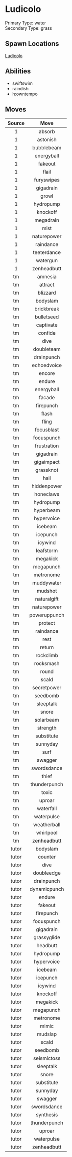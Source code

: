 # Ludicolo  
Primary Type: water  
Secondary Type: grass  
  
## Spawn Locations  
[Ludicolo](/data/spawn_presets/ludicolo.md)  
  
## Abilities  
  * swiftswim
  * raindish
  * h:owntempo
  
  
## Moves  
  
| Source | Move |  
|:---:|:---:|  
| 1 | absorb |  
| 1 | astonish |  
| 1 | bubblebeam |  
| 1 | energyball |  
| 1 | fakeout |  
| 1 | flail |  
| 1 | furyswipes |  
| 1 | gigadrain |  
| 1 | growl |  
| 1 | hydropump |  
| 1 | knockoff |  
| 1 | megadrain |  
| 1 | mist |  
| 1 | naturepower |  
| 1 | raindance |  
| 1 | teeterdance |  
| 1 | watergun |  
| 1 | zenheadbutt |  
| tm | amnesia |  
| tm | attract |  
| tm | blizzard |  
| tm | bodyslam |  
| tm | brickbreak |  
| tm | bulletseed |  
| tm | captivate |  
| tm | confide |  
| tm | dive |  
| tm | doubleteam |  
| tm | drainpunch |  
| tm | echoedvoice |  
| tm | encore |  
| tm | endure |  
| tm | energyball |  
| tm | facade |  
| tm | firepunch |  
| tm | flash |  
| tm | fling |  
| tm | focusblast |  
| tm | focuspunch |  
| tm | frustration |  
| tm | gigadrain |  
| tm | gigaimpact |  
| tm | grassknot |  
| tm | hail |  
| tm | hiddenpower |  
| tm | honeclaws |  
| tm | hydropump |  
| tm | hyperbeam |  
| tm | hypervoice |  
| tm | icebeam |  
| tm | icepunch |  
| tm | icywind |  
| tm | leafstorm |  
| tm | megakick |  
| tm | megapunch |  
| tm | metronome |  
| tm | muddywater |  
| tm | mudshot |  
| tm | naturalgift |  
| tm | naturepower |  
| tm | poweruppunch |  
| tm | protect |  
| tm | raindance |  
| tm | rest |  
| tm | return |  
| tm | rockclimb |  
| tm | rocksmash |  
| tm | round |  
| tm | scald |  
| tm | secretpower |  
| tm | seedbomb |  
| tm | sleeptalk |  
| tm | snore |  
| tm | solarbeam |  
| tm | strength |  
| tm | substitute |  
| tm | sunnyday |  
| tm | surf |  
| tm | swagger |  
| tm | swordsdance |  
| tm | thief |  
| tm | thunderpunch |  
| tm | toxic |  
| tm | uproar |  
| tm | waterfall |  
| tm | waterpulse |  
| tm | weatherball |  
| tm | whirlpool |  
| tm | zenheadbutt |  
| tutor | bodyslam |  
| tutor | counter |  
| tutor | dive |  
| tutor | doubleedge |  
| tutor | drainpunch |  
| tutor | dynamicpunch |  
| tutor | endure |  
| tutor | fakeout |  
| tutor | firepunch |  
| tutor | focuspunch |  
| tutor | gigadrain |  
| tutor | grassyglide |  
| tutor | headbutt |  
| tutor | hydropump |  
| tutor | hypervoice |  
| tutor | icebeam |  
| tutor | icepunch |  
| tutor | icywind |  
| tutor | knockoff |  
| tutor | megakick |  
| tutor | megapunch |  
| tutor | metronome |  
| tutor | mimic |  
| tutor | mudslap |  
| tutor | scald |  
| tutor | seedbomb |  
| tutor | seismictoss |  
| tutor | sleeptalk |  
| tutor | snore |  
| tutor | substitute |  
| tutor | sunnyday |  
| tutor | swagger |  
| tutor | swordsdance |  
| tutor | synthesis |  
| tutor | thunderpunch |  
| tutor | uproar |  
| tutor | waterpulse |  
| tutor | zenheadbutt |  
  

